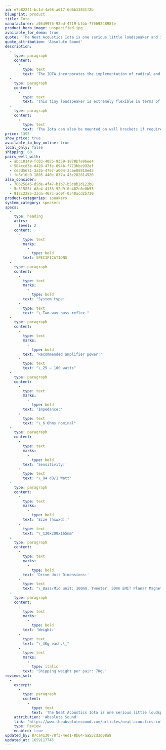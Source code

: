 ```yaml
---
id: e7b82241-bc1d-4a98-a617-6d6b13031f2b
blueprint: product
title: Iota
manufacturer: a05d9976-92ed-4719-bfbb-77069248987e
product_hero_image: unspecified.jpg
available_for_demo: true
quote: 'The Neat Acoustics Iota is one serious little loudspeaker and ideal for connoisseurs with seriously limited space. As an aside, I don’t know how many times I became so lost in the music that these little marvels produced'
quote_attribution: 'Absolute Sound'
description:
  -
    type: paragraph
    content:
      -
        type: text
        text: 'The IOTA incorporates the implementation of radical and unorthodox thinking in order to offer the same integrity and musical capability that distinguishes all Neat loudspeakers. It is especially suited to the current crop of all-in-one streaming systems, from which a very high level of sound quality can be attained, but space is usually at a premium.'
  -
    type: paragraph
    content:
      -
        type: text
        text: 'This tiny loudspeaker is extremely flexible in terms of placement. It can be placed on shelves, sideboards, worktops or desktops (some form of isolation is recommended ). There are also dedicated stands available on request.'
  -
    type: paragraph
    content:
      -
        type: text
        text: 'The Iota can also be mounted on wall brackets if required. 6mm (M6) 60mm-spaced threaded holes are accessible on the rear panel to fit a range of widely available proprietory wall brackets, such as the B-Tech BT33 model.'
price: 1395
show_price: true
available_to_buy_online: true
local_only: false
shipping: 60
pairs_well_with:
  - abc10149-fc03-4025-9359-1878bfe96ee4
  - 584ccd3e-d420-47fe-894b-f773bbe992ef
  - ce3d5671-3a2b-47e7-a004-3cae88810e43
  - fe8c10c9-1805-440e-837a-43c282614520
also_consider:
  - 70625845-d5de-4f47-b1b7-b5c8b2d122b8
  - 5c31585f-d8e4-4138-92d9-0c402c0e0b55
  - 912c2285-33da-467c-ac0f-0540acd2b730
product-categories: speakers
system_category: speakers
specs:
  -
    type: heading
    attrs:
      level: 2
    content:
      -
        type: text
        marks:
          -
            type: bold
        text: SPECIFICATIONS
  -
    type: paragraph
    content:
      -
        type: text
        marks:
          -
            type: bold
        text: 'System type:'
      -
        type: text
        text: "\_Two-way bass reflex."
  -
    type: paragraph
    content:
      -
        type: text
        marks:
          -
            type: bold
        text: 'Recommended amplifier power:'
      -
        type: text
        text: "\_25 – 100 watts"
  -
    type: paragraph
    content:
      -
        type: text
        marks:
          -
            type: bold
        text: 'Impedance:'
      -
        type: text
        text: "\_6 Ohms nominal"
  -
    type: paragraph
    content:
      -
        type: text
        marks:
          -
            type: bold
        text: 'Sensitivity:'
      -
        type: text
        text: "\_84 dB/1 Watt"
  -
    type: paragraph
    content:
      -
        type: text
        marks:
          -
            type: bold
        text: 'Size (hxwxd):'
      -
        type: text
        text: "\_130x200x165mm"
  -
    type: paragraph
    content:
      -
        type: text
        marks:
          -
            type: bold
        text: 'Drive Unit Dimensions:'
      -
        type: text
        text: "\_Bass/Mid unit: 100mm, Tweeter: 50mm EMIT Planar Magnetic"
  -
    type: paragraph
    content:
      -
        type: text
        marks:
          -
            type: bold
        text: 'Weight:'
      -
        type: text
        text: "\_3Kg each.\_"
      -
        type: text
        marks:
          -
            type: italic
        text: 'Shipping weight per pair: 7Kg.'
reviews_set:
  -
    excerpt:
      -
        type: paragraph
        content:
          -
            type: text
            text: 'The Neat Acoustics Iota is one serious little loudspeaker and ideal for connoisseurs with seriously limited space. As an aside, I don’t know how many times I became so lost in the music that these little marvels produced that I was fooled into thinking I was listening to the much larger set of speakers residing in my listening room. That’s just what the Iota does. And that’s what I call one Neat trick. Highly recommended.'
    attribution: 'Absolute Sound'
    link: 'https://www.theabsolutesound.com/articles/neat-acoustics-iota'
    type: Review
    enabled: true
updated_by: 87ca4130-78f3-4ed1-8b64-aa552d3d08a8
updated_at: 1659117745
---
```

